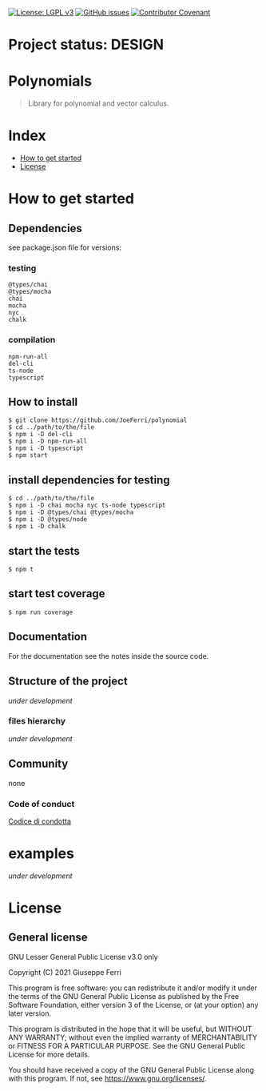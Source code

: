 [![License: LGPL v3](https://img.shields.io/badge/License-LGPL%20v3-blue.svg)](https://www.gnu.org/licenses/lgpl-3.0)
[![GitHub issues](https://img.shields.io/github/issues/JoeFerri/polynomials)](https://github.com/JoeFerri/polynomials/issues)
[![Contributor Covenant](https://img.shields.io/badge/Contributor%20Covenant-2.0-4baaaa.svg)](code_of_conduct.md)

# Project status: DESIGN

# Polynomials

> Library for polynomial and vector calculus.

# Index

- [How to get started](#how-to-get-started)
- [License](#license)

# How to get started

## Dependencies
see package.json file for versions:

### testing
    @types/chai
    @types/mocha
    chai
    mocha
    nyc
    chalk

### compilation
    npm-run-all
    del-cli
    ts-node
    typescript

## How to install
    $ git clone https://github.com/JoeFerri/polynomial
    $ cd ../path/to/the/file
    $ npm i -D del-cli
    $ npm i -D npm-run-all
    $ npm i -D typescript
    $ npm start

## install dependencies for testing
    $ cd ../path/to/the/file
    $ npm i -D chai mocha nyc ts-node typescript
    $ npm i -D @types/chai @types/mocha
    $ npm i -D @types/node
    $ npm i -D chalk

## start the tests
    $ npm t

## start test coverage
    $ npm run coverage

## Documentation
For the documentation see the notes inside the source code.

## Structure of the project
*under development*

### files hierarchy
*under development*

## Community
none

### Code of conduct
[Codice di condotta](code_of_conduct.md)

# examples
*under development*

# License 

## General license 

GNU Lesser General Public License v3.0 only

  Copyright (C) 2021 Giuseppe Ferri

  This program is free software: you can redistribute it and/or modify
  it under the terms of the GNU General Public License as published by
  the Free Software Foundation, either version 3 of the License, or
  (at your option) any later version.

  This program is distributed in the hope that it will be useful,
  but WITHOUT ANY WARRANTY; without even the implied warranty of
  MERCHANTABILITY or FITNESS FOR A PARTICULAR PURPOSE.  See the
  GNU General Public License for more details.

  You should have received a copy of the GNU General Public License
  along with this program.  If not, see <https://www.gnu.org/licenses/>.
